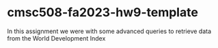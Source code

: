 # cmsc508-fa2023-hw9-template
In this assignment we were with some advanced queries to retrieve data from the World Development Index